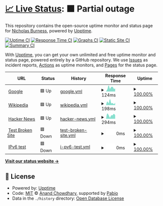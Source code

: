 # [📈 Live Status](https://NickBurness.github.io/gh-app-upptime-test): <!--live status--> **🟧 Partial outage**

This repository contains the open-source uptime monitor and status page for [Nicholas Burness](https://NickBurness.github.io/gh-app-upptime-test), powered by [Upptime](https://github.com/upptime/upptime).

[![Uptime CI](https://github.com/NickBurness/gh-app-upptime-test/workflows/Uptime%20CI/badge.svg)](https://github.com/NickBurness/gh-app-upptime-test/actions?query=workflow%3A%22Uptime+CI%22)
[![Response Time CI](https://github.com/NickBurness/gh-app-upptime-test/workflows/Response%20Time%20CI/badge.svg)](https://github.com/NickBurness/gh-app-upptime-test/actions?query=workflow%3A%22Response+Time+CI%22)
[![Graphs CI](https://github.com/NickBurness/gh-app-upptime-test/workflows/Graphs%20CI/badge.svg)](https://github.com/NickBurness/gh-app-upptime-test/actions?query=workflow%3A%22Graphs+CI%22)
[![Static Site CI](https://github.com/NickBurness/gh-app-upptime-test/workflows/Static%20Site%20CI/badge.svg)](https://github.com/NickBurness/gh-app-upptime-test/actions?query=workflow%3A%22Static+Site+CI%22)
[![Summary CI](https://github.com/NickBurness/gh-app-upptime-test/workflows/Summary%20CI/badge.svg)](https://github.com/NickBurness/gh-app-upptime-test/actions?query=workflow%3A%22Summary+CI%22)

With [Upptime](https://upptime.js.org), you can get your own unlimited and free uptime monitor and status page, powered entirely by a GitHub repository. We use [Issues](https://github.com/NickBurness/gh-app-upptime-test/issues) as incident reports, [Actions](https://github.com/NickBurness/gh-app-upptime-test/actions) as uptime monitors, and [Pages](https://NickBurness.github.io/gh-app-upptime-test) for the status page.

<!--start: status pages-->
<!-- This summary is generated by Upptime (https://github.com/upptime/upptime) -->
<!-- Do not edit this manually, your changes will be overwritten -->
<!-- prettier-ignore -->
| URL | Status | History | Response Time | Uptime |
| --- | ------ | ------- | ------------- | ------ |
| <img alt="" src="https://icons.duckduckgo.com/ip3/www.google.com.ico" height="13"> [Google](https://www.google.com) | 🟩 Up | [google.yml](https://github.com/NickBurness/gh-app-upptime-test/commits/HEAD/history/google.yml) | <details><summary><img alt="Response time graph" src="./graphs/google/response-time-week.png" height="20"> 124ms</summary><br><a href="https://NickBurness.github.io/gh-app-upptime-test/history/google"><img alt="Response time 105" src="https://img.shields.io/endpoint?url=https%3A%2F%2Fraw.githubusercontent.com%2FNickBurness%2Fgh-app-upptime-test%2FHEAD%2Fapi%2Fgoogle%2Fresponse-time.json"></a><br><a href="https://NickBurness.github.io/gh-app-upptime-test/history/google"><img alt="24-hour response time 108" src="https://img.shields.io/endpoint?url=https%3A%2F%2Fraw.githubusercontent.com%2FNickBurness%2Fgh-app-upptime-test%2FHEAD%2Fapi%2Fgoogle%2Fresponse-time-day.json"></a><br><a href="https://NickBurness.github.io/gh-app-upptime-test/history/google"><img alt="7-day response time 124" src="https://img.shields.io/endpoint?url=https%3A%2F%2Fraw.githubusercontent.com%2FNickBurness%2Fgh-app-upptime-test%2FHEAD%2Fapi%2Fgoogle%2Fresponse-time-week.json"></a><br><a href="https://NickBurness.github.io/gh-app-upptime-test/history/google"><img alt="30-day response time 107" src="https://img.shields.io/endpoint?url=https%3A%2F%2Fraw.githubusercontent.com%2FNickBurness%2Fgh-app-upptime-test%2FHEAD%2Fapi%2Fgoogle%2Fresponse-time-month.json"></a><br><a href="https://NickBurness.github.io/gh-app-upptime-test/history/google"><img alt="1-year response time 105" src="https://img.shields.io/endpoint?url=https%3A%2F%2Fraw.githubusercontent.com%2FNickBurness%2Fgh-app-upptime-test%2FHEAD%2Fapi%2Fgoogle%2Fresponse-time-year.json"></a></details> | <details><summary><a href="https://NickBurness.github.io/gh-app-upptime-test/history/google">100.00%</a></summary><a href="https://NickBurness.github.io/gh-app-upptime-test/history/google"><img alt="All-time uptime 100.00%" src="https://img.shields.io/endpoint?url=https%3A%2F%2Fraw.githubusercontent.com%2FNickBurness%2Fgh-app-upptime-test%2FHEAD%2Fapi%2Fgoogle%2Fuptime.json"></a><br><a href="https://NickBurness.github.io/gh-app-upptime-test/history/google"><img alt="24-hour uptime 100.00%" src="https://img.shields.io/endpoint?url=https%3A%2F%2Fraw.githubusercontent.com%2FNickBurness%2Fgh-app-upptime-test%2FHEAD%2Fapi%2Fgoogle%2Fuptime-day.json"></a><br><a href="https://NickBurness.github.io/gh-app-upptime-test/history/google"><img alt="7-day uptime 100.00%" src="https://img.shields.io/endpoint?url=https%3A%2F%2Fraw.githubusercontent.com%2FNickBurness%2Fgh-app-upptime-test%2FHEAD%2Fapi%2Fgoogle%2Fuptime-week.json"></a><br><a href="https://NickBurness.github.io/gh-app-upptime-test/history/google"><img alt="30-day uptime 99.98%" src="https://img.shields.io/endpoint?url=https%3A%2F%2Fraw.githubusercontent.com%2FNickBurness%2Fgh-app-upptime-test%2FHEAD%2Fapi%2Fgoogle%2Fuptime-month.json"></a><br><a href="https://NickBurness.github.io/gh-app-upptime-test/history/google"><img alt="1-year uptime 99.99%" src="https://img.shields.io/endpoint?url=https%3A%2F%2Fraw.githubusercontent.com%2FNickBurness%2Fgh-app-upptime-test%2FHEAD%2Fapi%2Fgoogle%2Fuptime-year.json"></a></details>
| <img alt="" src="https://icons.duckduckgo.com/ip3/en.wikipedia.org.ico" height="13"> [Wikipedia](https://en.wikipedia.org) | 🟩 Up | [wikipedia.yml](https://github.com/NickBurness/gh-app-upptime-test/commits/HEAD/history/wikipedia.yml) | <details><summary><img alt="Response time graph" src="./graphs/wikipedia/response-time-week.png" height="20"> 198ms</summary><br><a href="https://NickBurness.github.io/gh-app-upptime-test/history/wikipedia"><img alt="Response time 188" src="https://img.shields.io/endpoint?url=https%3A%2F%2Fraw.githubusercontent.com%2FNickBurness%2Fgh-app-upptime-test%2FHEAD%2Fapi%2Fwikipedia%2Fresponse-time.json"></a><br><a href="https://NickBurness.github.io/gh-app-upptime-test/history/wikipedia"><img alt="24-hour response time 174" src="https://img.shields.io/endpoint?url=https%3A%2F%2Fraw.githubusercontent.com%2FNickBurness%2Fgh-app-upptime-test%2FHEAD%2Fapi%2Fwikipedia%2Fresponse-time-day.json"></a><br><a href="https://NickBurness.github.io/gh-app-upptime-test/history/wikipedia"><img alt="7-day response time 198" src="https://img.shields.io/endpoint?url=https%3A%2F%2Fraw.githubusercontent.com%2FNickBurness%2Fgh-app-upptime-test%2FHEAD%2Fapi%2Fwikipedia%2Fresponse-time-week.json"></a><br><a href="https://NickBurness.github.io/gh-app-upptime-test/history/wikipedia"><img alt="30-day response time 214" src="https://img.shields.io/endpoint?url=https%3A%2F%2Fraw.githubusercontent.com%2FNickBurness%2Fgh-app-upptime-test%2FHEAD%2Fapi%2Fwikipedia%2Fresponse-time-month.json"></a><br><a href="https://NickBurness.github.io/gh-app-upptime-test/history/wikipedia"><img alt="1-year response time 188" src="https://img.shields.io/endpoint?url=https%3A%2F%2Fraw.githubusercontent.com%2FNickBurness%2Fgh-app-upptime-test%2FHEAD%2Fapi%2Fwikipedia%2Fresponse-time-year.json"></a></details> | <details><summary><a href="https://NickBurness.github.io/gh-app-upptime-test/history/wikipedia">100.00%</a></summary><a href="https://NickBurness.github.io/gh-app-upptime-test/history/wikipedia"><img alt="All-time uptime 100.00%" src="https://img.shields.io/endpoint?url=https%3A%2F%2Fraw.githubusercontent.com%2FNickBurness%2Fgh-app-upptime-test%2FHEAD%2Fapi%2Fwikipedia%2Fuptime.json"></a><br><a href="https://NickBurness.github.io/gh-app-upptime-test/history/wikipedia"><img alt="24-hour uptime 100.00%" src="https://img.shields.io/endpoint?url=https%3A%2F%2Fraw.githubusercontent.com%2FNickBurness%2Fgh-app-upptime-test%2FHEAD%2Fapi%2Fwikipedia%2Fuptime-day.json"></a><br><a href="https://NickBurness.github.io/gh-app-upptime-test/history/wikipedia"><img alt="7-day uptime 100.00%" src="https://img.shields.io/endpoint?url=https%3A%2F%2Fraw.githubusercontent.com%2FNickBurness%2Fgh-app-upptime-test%2FHEAD%2Fapi%2Fwikipedia%2Fuptime-week.json"></a><br><a href="https://NickBurness.github.io/gh-app-upptime-test/history/wikipedia"><img alt="30-day uptime 100.00%" src="https://img.shields.io/endpoint?url=https%3A%2F%2Fraw.githubusercontent.com%2FNickBurness%2Fgh-app-upptime-test%2FHEAD%2Fapi%2Fwikipedia%2Fuptime-month.json"></a><br><a href="https://NickBurness.github.io/gh-app-upptime-test/history/wikipedia"><img alt="1-year uptime 100.00%" src="https://img.shields.io/endpoint?url=https%3A%2F%2Fraw.githubusercontent.com%2FNickBurness%2Fgh-app-upptime-test%2FHEAD%2Fapi%2Fwikipedia%2Fuptime-year.json"></a></details>
| <img alt="" src="https://icons.duckduckgo.com/ip3/news.ycombinator.com.ico" height="13"> [Hacker News](https://news.ycombinator.com) | 🟩 Up | [hacker-news.yml](https://github.com/NickBurness/gh-app-upptime-test/commits/HEAD/history/hacker-news.yml) | <details><summary><img alt="Response time graph" src="./graphs/hacker-news/response-time-week.png" height="20"> 294ms</summary><br><a href="https://NickBurness.github.io/gh-app-upptime-test/history/hacker-news"><img alt="Response time 338" src="https://img.shields.io/endpoint?url=https%3A%2F%2Fraw.githubusercontent.com%2FNickBurness%2Fgh-app-upptime-test%2FHEAD%2Fapi%2Fhacker-news%2Fresponse-time.json"></a><br><a href="https://NickBurness.github.io/gh-app-upptime-test/history/hacker-news"><img alt="24-hour response time 127" src="https://img.shields.io/endpoint?url=https%3A%2F%2Fraw.githubusercontent.com%2FNickBurness%2Fgh-app-upptime-test%2FHEAD%2Fapi%2Fhacker-news%2Fresponse-time-day.json"></a><br><a href="https://NickBurness.github.io/gh-app-upptime-test/history/hacker-news"><img alt="7-day response time 294" src="https://img.shields.io/endpoint?url=https%3A%2F%2Fraw.githubusercontent.com%2FNickBurness%2Fgh-app-upptime-test%2FHEAD%2Fapi%2Fhacker-news%2Fresponse-time-week.json"></a><br><a href="https://NickBurness.github.io/gh-app-upptime-test/history/hacker-news"><img alt="30-day response time 316" src="https://img.shields.io/endpoint?url=https%3A%2F%2Fraw.githubusercontent.com%2FNickBurness%2Fgh-app-upptime-test%2FHEAD%2Fapi%2Fhacker-news%2Fresponse-time-month.json"></a><br><a href="https://NickBurness.github.io/gh-app-upptime-test/history/hacker-news"><img alt="1-year response time 338" src="https://img.shields.io/endpoint?url=https%3A%2F%2Fraw.githubusercontent.com%2FNickBurness%2Fgh-app-upptime-test%2FHEAD%2Fapi%2Fhacker-news%2Fresponse-time-year.json"></a></details> | <details><summary><a href="https://NickBurness.github.io/gh-app-upptime-test/history/hacker-news">100.00%</a></summary><a href="https://NickBurness.github.io/gh-app-upptime-test/history/hacker-news"><img alt="All-time uptime 100.00%" src="https://img.shields.io/endpoint?url=https%3A%2F%2Fraw.githubusercontent.com%2FNickBurness%2Fgh-app-upptime-test%2FHEAD%2Fapi%2Fhacker-news%2Fuptime.json"></a><br><a href="https://NickBurness.github.io/gh-app-upptime-test/history/hacker-news"><img alt="24-hour uptime 100.00%" src="https://img.shields.io/endpoint?url=https%3A%2F%2Fraw.githubusercontent.com%2FNickBurness%2Fgh-app-upptime-test%2FHEAD%2Fapi%2Fhacker-news%2Fuptime-day.json"></a><br><a href="https://NickBurness.github.io/gh-app-upptime-test/history/hacker-news"><img alt="7-day uptime 100.00%" src="https://img.shields.io/endpoint?url=https%3A%2F%2Fraw.githubusercontent.com%2FNickBurness%2Fgh-app-upptime-test%2FHEAD%2Fapi%2Fhacker-news%2Fuptime-week.json"></a><br><a href="https://NickBurness.github.io/gh-app-upptime-test/history/hacker-news"><img alt="30-day uptime 100.00%" src="https://img.shields.io/endpoint?url=https%3A%2F%2Fraw.githubusercontent.com%2FNickBurness%2Fgh-app-upptime-test%2FHEAD%2Fapi%2Fhacker-news%2Fuptime-month.json"></a><br><a href="https://NickBurness.github.io/gh-app-upptime-test/history/hacker-news"><img alt="1-year uptime 99.98%" src="https://img.shields.io/endpoint?url=https%3A%2F%2Fraw.githubusercontent.com%2FNickBurness%2Fgh-app-upptime-test%2FHEAD%2Fapi%2Fhacker-news%2Fuptime-year.json"></a></details>
| <img alt="" src="https://icons.duckduckgo.com/ip3/thissitedoesnotexist.koj.co.ico" height="13"> [Test Broken Site](https://thissitedoesnotexist.koj.co) | 🟥 Down | [test-broken-site.yml](https://github.com/NickBurness/gh-app-upptime-test/commits/HEAD/history/test-broken-site.yml) | <details><summary><img alt="Response time graph" src="./graphs/test-broken-site/response-time-week.png" height="20"> 0ms</summary><br><a href="https://NickBurness.github.io/gh-app-upptime-test/history/test-broken-site"><img alt="Response time 0" src="https://img.shields.io/endpoint?url=https%3A%2F%2Fraw.githubusercontent.com%2FNickBurness%2Fgh-app-upptime-test%2FHEAD%2Fapi%2Ftest-broken-site%2Fresponse-time.json"></a><br><a href="https://NickBurness.github.io/gh-app-upptime-test/history/test-broken-site"><img alt="24-hour response time 0" src="https://img.shields.io/endpoint?url=https%3A%2F%2Fraw.githubusercontent.com%2FNickBurness%2Fgh-app-upptime-test%2FHEAD%2Fapi%2Ftest-broken-site%2Fresponse-time-day.json"></a><br><a href="https://NickBurness.github.io/gh-app-upptime-test/history/test-broken-site"><img alt="7-day response time 0" src="https://img.shields.io/endpoint?url=https%3A%2F%2Fraw.githubusercontent.com%2FNickBurness%2Fgh-app-upptime-test%2FHEAD%2Fapi%2Ftest-broken-site%2Fresponse-time-week.json"></a><br><a href="https://NickBurness.github.io/gh-app-upptime-test/history/test-broken-site"><img alt="30-day response time 0" src="https://img.shields.io/endpoint?url=https%3A%2F%2Fraw.githubusercontent.com%2FNickBurness%2Fgh-app-upptime-test%2FHEAD%2Fapi%2Ftest-broken-site%2Fresponse-time-month.json"></a><br><a href="https://NickBurness.github.io/gh-app-upptime-test/history/test-broken-site"><img alt="1-year response time 0" src="https://img.shields.io/endpoint?url=https%3A%2F%2Fraw.githubusercontent.com%2FNickBurness%2Fgh-app-upptime-test%2FHEAD%2Fapi%2Ftest-broken-site%2Fresponse-time-year.json"></a></details> | <details><summary><a href="https://NickBurness.github.io/gh-app-upptime-test/history/test-broken-site">100.00%</a></summary><a href="https://NickBurness.github.io/gh-app-upptime-test/history/test-broken-site"><img alt="All-time uptime 100.00%" src="https://img.shields.io/endpoint?url=https%3A%2F%2Fraw.githubusercontent.com%2FNickBurness%2Fgh-app-upptime-test%2FHEAD%2Fapi%2Ftest-broken-site%2Fuptime.json"></a><br><a href="https://NickBurness.github.io/gh-app-upptime-test/history/test-broken-site"><img alt="24-hour uptime 100.00%" src="https://img.shields.io/endpoint?url=https%3A%2F%2Fraw.githubusercontent.com%2FNickBurness%2Fgh-app-upptime-test%2FHEAD%2Fapi%2Ftest-broken-site%2Fuptime-day.json"></a><br><a href="https://NickBurness.github.io/gh-app-upptime-test/history/test-broken-site"><img alt="7-day uptime 100.00%" src="https://img.shields.io/endpoint?url=https%3A%2F%2Fraw.githubusercontent.com%2FNickBurness%2Fgh-app-upptime-test%2FHEAD%2Fapi%2Ftest-broken-site%2Fuptime-week.json"></a><br><a href="https://NickBurness.github.io/gh-app-upptime-test/history/test-broken-site"><img alt="30-day uptime 100.00%" src="https://img.shields.io/endpoint?url=https%3A%2F%2Fraw.githubusercontent.com%2FNickBurness%2Fgh-app-upptime-test%2FHEAD%2Fapi%2Ftest-broken-site%2Fuptime-month.json"></a><br><a href="https://NickBurness.github.io/gh-app-upptime-test/history/test-broken-site"><img alt="1-year uptime 100.00%" src="https://img.shields.io/endpoint?url=https%3A%2F%2Fraw.githubusercontent.com%2FNickBurness%2Fgh-app-upptime-test%2FHEAD%2Fapi%2Ftest-broken-site%2Fuptime-year.json"></a></details>
| <img alt="" src="https://icons.duckduckgo.com/ip3/null.ico" height="13"> [IPv6 test](forwardemail.net) | 🟥 Down | [i-pv6-test.yml](https://github.com/NickBurness/gh-app-upptime-test/commits/HEAD/history/i-pv6-test.yml) | <details><summary><img alt="Response time graph" src="./graphs/i-pv6-test/response-time-week.png" height="20"> 0ms</summary><br><a href="https://NickBurness.github.io/gh-app-upptime-test/history/i-pv6-test"><img alt="Response time 0" src="https://img.shields.io/endpoint?url=https%3A%2F%2Fraw.githubusercontent.com%2FNickBurness%2Fgh-app-upptime-test%2FHEAD%2Fapi%2Fi-pv6-test%2Fresponse-time.json"></a><br><a href="https://NickBurness.github.io/gh-app-upptime-test/history/i-pv6-test"><img alt="24-hour response time 0" src="https://img.shields.io/endpoint?url=https%3A%2F%2Fraw.githubusercontent.com%2FNickBurness%2Fgh-app-upptime-test%2FHEAD%2Fapi%2Fi-pv6-test%2Fresponse-time-day.json"></a><br><a href="https://NickBurness.github.io/gh-app-upptime-test/history/i-pv6-test"><img alt="7-day response time 0" src="https://img.shields.io/endpoint?url=https%3A%2F%2Fraw.githubusercontent.com%2FNickBurness%2Fgh-app-upptime-test%2FHEAD%2Fapi%2Fi-pv6-test%2Fresponse-time-week.json"></a><br><a href="https://NickBurness.github.io/gh-app-upptime-test/history/i-pv6-test"><img alt="30-day response time 0" src="https://img.shields.io/endpoint?url=https%3A%2F%2Fraw.githubusercontent.com%2FNickBurness%2Fgh-app-upptime-test%2FHEAD%2Fapi%2Fi-pv6-test%2Fresponse-time-month.json"></a><br><a href="https://NickBurness.github.io/gh-app-upptime-test/history/i-pv6-test"><img alt="1-year response time 0" src="https://img.shields.io/endpoint?url=https%3A%2F%2Fraw.githubusercontent.com%2FNickBurness%2Fgh-app-upptime-test%2FHEAD%2Fapi%2Fi-pv6-test%2Fresponse-time-year.json"></a></details> | <details><summary><a href="https://NickBurness.github.io/gh-app-upptime-test/history/i-pv6-test">100.00%</a></summary><a href="https://NickBurness.github.io/gh-app-upptime-test/history/i-pv6-test"><img alt="All-time uptime 100.00%" src="https://img.shields.io/endpoint?url=https%3A%2F%2Fraw.githubusercontent.com%2FNickBurness%2Fgh-app-upptime-test%2FHEAD%2Fapi%2Fi-pv6-test%2Fuptime.json"></a><br><a href="https://NickBurness.github.io/gh-app-upptime-test/history/i-pv6-test"><img alt="24-hour uptime 100.00%" src="https://img.shields.io/endpoint?url=https%3A%2F%2Fraw.githubusercontent.com%2FNickBurness%2Fgh-app-upptime-test%2FHEAD%2Fapi%2Fi-pv6-test%2Fuptime-day.json"></a><br><a href="https://NickBurness.github.io/gh-app-upptime-test/history/i-pv6-test"><img alt="7-day uptime 100.00%" src="https://img.shields.io/endpoint?url=https%3A%2F%2Fraw.githubusercontent.com%2FNickBurness%2Fgh-app-upptime-test%2FHEAD%2Fapi%2Fi-pv6-test%2Fuptime-week.json"></a><br><a href="https://NickBurness.github.io/gh-app-upptime-test/history/i-pv6-test"><img alt="30-day uptime 100.00%" src="https://img.shields.io/endpoint?url=https%3A%2F%2Fraw.githubusercontent.com%2FNickBurness%2Fgh-app-upptime-test%2FHEAD%2Fapi%2Fi-pv6-test%2Fuptime-month.json"></a><br><a href="https://NickBurness.github.io/gh-app-upptime-test/history/i-pv6-test"><img alt="1-year uptime 100.00%" src="https://img.shields.io/endpoint?url=https%3A%2F%2Fraw.githubusercontent.com%2FNickBurness%2Fgh-app-upptime-test%2FHEAD%2Fapi%2Fi-pv6-test%2Fuptime-year.json"></a></details>

<!--end: status pages-->

[**Visit our status website →**](https://NickBurness.github.io/gh-app-upptime-test)

## 📄 License

- Powered by: [Upptime](https://github.com/upptime/upptime)
- Code: [MIT](./LICENSE) © [Anand Chowdhary](https://anandchowdhary.com), supported by [Pabio](https://pabio.com)
- Data in the `./history` directory: [Open Database License](https://opendatacommons.org/licenses/odbl/1-0/)
